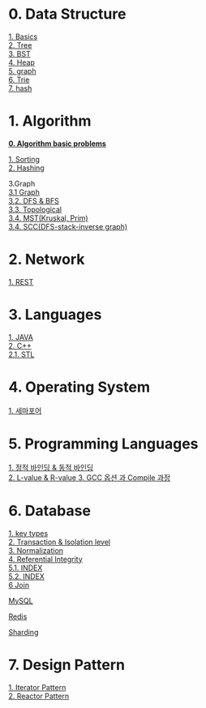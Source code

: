 # 0. Data Structure  

[1. Basics](/contents/DataStructure/basic.md)  
[2. Tree](/contents/DataStructure/tree.md)  
[3. BST](/contents/DataStructure/BST.md)  
[4. Heap](/contents/DataStructure/Heap.md)  
[5. graph](/contents/DataStructure/graph.md)  
[6. Trie](/contents/DataStructure/Trie.md)  
[7. hash](/contents/DataStructure/hash.md)  


# 1. Algorithm
 **[0. Algorithm basic problems](/contents/Algorithm/Problem/basic.md)**

 [1. Sorting](/contents/Algorithm/Sorting.md)  
 [2. Hashing](/contents/Algorithm/Hash.md)   

 3.Graph  
 [3.1 Graph](/contents/Algorithm/Graph.md)  
 [3.2. DFS & BFS](/contents/Algorithm/dfs_bfs.md)  
 [3.3. Topological](/contents/Algorithm/Topology.md)  
 [3.4. MST(Kruskal, Prim)]((/contents/Algorithm/MST.md))  
 [3.4. SCC(DFS-stack-inverse graph)]((/contents/Algorithm/SCC.md))  

 
# 2. Network 

[1. REST ](/contents/Network/Advanced.md)


# 3. Languages

[1. JAVA ](/contents/languages/JAVA/java.md)  
[2. C++ ](/contents/languages/Cpp/Cpp.md)  
[2.1. STL](/contents/languages/STL/basic.md)  
  
  
# 4. Operating System  

[1. 세마포어]()

# 5. Programming Languages  

[1. 정적 바인딩 & 동적 바인딩]()  
[2. L-value & R-value ](/contents/PL/lvalue_rvalue.md)
[3. GCC 옵션 과 Compile 과정](/contents/PL/complie_gcc.md)  

# 6. Database  
[1. key types](/contents/db/key_types.md)  
[2. Transaction & Isolation level](/contents/db/isolation_level.md)  
[3. Normalization](/contents/db/normalization.md)  
[4. Referential Integrity](/contents/db/referential_integrity.md)  
[5.1. INDEX](/contents/db/intro_index.md)  
[5.2. INDEX](/contents/db/indexing.md)  
[6 Join](/contents/db/join.md)
  
[MySQL](/contents/db/mysql.md)  

[Redis](/contents/db/redis.md)  

[Sharding](/contents/db/sharding.md)  



# 7. Design Pattern

[1. Iterator Pattern](/contents/design_pattern/intro.md)  
[2. Reactor Pattern](/contents/DP/reactor.md)  
